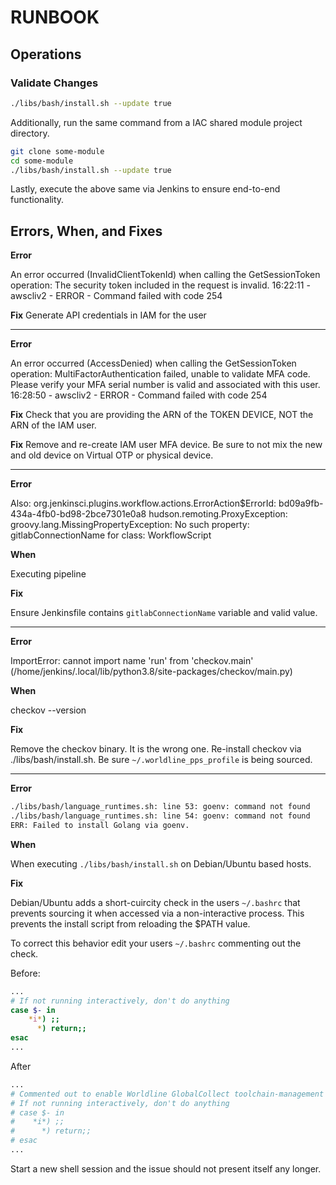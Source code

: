 # RUNBOOK

## Operations

### Validate Changes

```sh
./libs/bash/install.sh --update true
```

Additionally, run the same command from a IAC shared module project directory.

```sh
git clone some-module
cd some-module
./libs/bash/install.sh --update true
```

Lastly, execute the above same via Jenkins to ensure end-to-end functionality.

## Errors, When, and Fixes

**Error**

An error occurred (InvalidClientTokenId) when calling the GetSessionToken operation: The security token included in the request is invalid.
16:22:11 - awscliv2 - ERROR - Command failed with code 254

**Fix** Generate API credentials in IAM for the user

-----

**Error**

An error occurred (AccessDenied) when calling the GetSessionToken operation: MultiFactorAuthentication failed, unable to validate MFA code.  Please verify your MFA serial number is valid and associated with this user.
16:28:50 - awscliv2 - ERROR - Command failed with code 254

**Fix** Check that you are providing the ARN of the TOKEN DEVICE, NOT the ARN of the IAM user.

**Fix** Remove and re-create IAM user MFA device. Be sure to not mix the new and old device on Virtual OTP or physical device.

-----

**Error**

Also:   org.jenkinsci.plugins.workflow.actions.ErrorAction$ErrorId: bd09a9fb-434a-4fb0-bd98-2bce7301e0a8
hudson.remoting.ProxyException: groovy.lang.MissingPropertyException: No such property: gitlabConnectionName for class: WorkflowScript

**When**

Executing pipeline

**Fix**

Ensure Jenkinsfile contains `gitlabConnectionName` variable and valid value.

-----

**Error**

ImportError: cannot import name 'run' from 'checkov.main' (/home/jenkins/.local/lib/python3.8/site-packages/checkov/main.py)

**When**

checkov --version

**Fix**

Remove the checkov binary. It is the wrong one. Re-install checkov via ./libs/bash/install.sh. Be sure `~/.worldline_pps_profile` is being sourced.

-----

**Error**

```sh
./libs/bash/language_runtimes.sh: line 53: goenv: command not found
./libs/bash/language_runtimes.sh: line 54: goenv: command not found
ERR: Failed to install Golang via goenv.
```

**When**

When executing `./libs/bash/install.sh` on Debian/Ubuntu based hosts.

**Fix**

Debian/Ubuntu adds a short-cuircity check in the users `~/.bashrc` that prevents sourcing it when accessed via a non-interactive process. This prevents the install script from reloading the $PATH value.

To correct this behavior edit your users `~/.bashrc` commenting out the check.

Before:

```sh
...
# If not running interactively, don't do anything
case $- in
    *i*) ;;
      *) return;;
esac
...
```

After

```sh
...
# Commented out to enable Worldline GlobalCollect toolchain-management
# If not running interactively, don't do anything
# case $- in
#    *i*) ;;
#      *) return;;
# esac
...
```

Start a new shell session and the issue should not present itself any longer.
